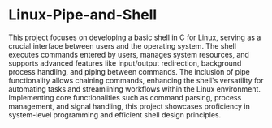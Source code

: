 # Linux-Pipe-and-Shell
This project focuses on developing a basic shell in C for Linux, serving as a crucial interface between users and the operating system. The shell executes commands entered by users, manages system resources, and supports advanced features like input/output redirection, background process handling, and piping between commands. The inclusion of pipe functionality allows chaining commands, enhancing the shell's versatility for automating tasks and streamlining workflows within the Linux environment. Implementing core functionalities such as command parsing, process management, and signal handling, this project showcases proficiency in system-level programming and efficient shell design principles.
